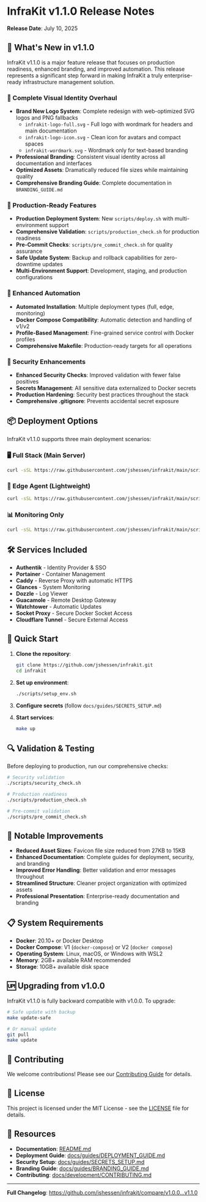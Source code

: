 # InfraKit v1.1.0 Release Notes

**Release Date**: July 10, 2025

## 🎉 What's New in v1.1.0

InfraKit v1.1.0 is a major feature release that focuses on production readiness, enhanced branding, and improved automation. This release represents a significant step forward in making InfraKit a truly enterprise-ready infrastructure management solution.

### 🎨 Complete Visual Identity Overhaul

- **Brand New Logo System**: Complete redesign with web-optimized SVG logos and PNG fallbacks
  - `infrakit-logo-full.svg` - Full logo with wordmark for headers and main documentation
  - `infrakit-logo-icon.svg` - Clean icon for avatars and compact spaces
  - `infrakit-wordmark.svg` - Wordmark only for text-based branding
- **Professional Branding**: Consistent visual identity across all documentation and interfaces
- **Optimized Assets**: Dramatically reduced file sizes while maintaining quality
- **Comprehensive Branding Guide**: Complete documentation in `BRANDING_GUIDE.md`

### 🚀 Production-Ready Features

- **Production Deployment System**: New `scripts/deploy.sh` with multi-environment support
- **Comprehensive Validation**: `scripts/production_check.sh` for production readiness
- **Pre-Commit Checks**: `scripts/pre_commit_check.sh` for quality assurance
- **Safe Update System**: Backup and rollback capabilities for zero-downtime updates
- **Multi-Environment Support**: Development, staging, and production configurations

### 🔧 Enhanced Automation

- **Automated Installation**: Multiple deployment types (full, edge, monitoring)
- **Docker Compose Compatibility**: Automatic detection and handling of v1/v2
- **Profile-Based Management**: Fine-grained service control with Docker profiles
- **Comprehensive Makefile**: Production-ready targets for all operations

### 🔐 Security Enhancements

- **Enhanced Security Checks**: Improved validation with fewer false positives
- **Secrets Management**: All sensitive data externalized to Docker secrets
- **Production Hardening**: Security best practices throughout the stack
- **Comprehensive .gitignore**: Prevents accidental secret exposure

## 📦 Deployment Options

InfraKit v1.1.0 supports three main deployment scenarios:

### 🖥️ Full Stack (Main Server)
```bash
curl -sSL https://raw.githubusercontent.com/jshessen/infrakit/main/scripts/install.sh | bash -s -- --type full
```

### 🔗 Edge Agent (Lightweight)
```bash
curl -sSL https://raw.githubusercontent.com/jshessen/infrakit/main/scripts/install.sh | bash -s -- --type edge
```

### 📊 Monitoring Only
```bash
curl -sSL https://raw.githubusercontent.com/jshessen/infrakit/main/scripts/install.sh | bash -s -- --type monitor
```

## 🛠️ Services Included

- **Authentik** - Identity Provider & SSO
- **Portainer** - Container Management
- **Caddy** - Reverse Proxy with automatic HTTPS
- **Glances** - System Monitoring
- **Dozzle** - Log Viewer
- **Guacamole** - Remote Desktop Gateway
- **Watchtower** - Automatic Updates
- **Socket Proxy** - Secure Docker Socket Access
- **Cloudflare Tunnel** - Secure External Access

## 🔧 Quick Start

1. **Clone the repository**:
   ```bash
   git clone https://github.com/jshessen/infrakit.git
   cd infrakit
   ```

2. **Set up environment**:
   ```bash
   ./scripts/setup_env.sh
   ```

3. **Configure secrets** (follow `docs/guides/SECRETS_SETUP.md`)

4. **Start services**:
   ```bash
   make up
   ```

## 🔍 Validation & Testing

Before deploying to production, run our comprehensive checks:

```bash
# Security validation
./scripts/security_check.sh

# Production readiness
./scripts/production_check.sh

# Pre-commit validation
./scripts/pre_commit_check.sh
```

## 🌟 Notable Improvements

- **Reduced Asset Sizes**: Favicon file size reduced from 27KB to 15KB
- **Enhanced Documentation**: Complete guides for deployment, security, and branding
- **Improved Error Handling**: Better validation and error messages throughout
- **Streamlined Structure**: Cleaner project organization with optimized assets
- **Professional Presentation**: Enterprise-ready documentation and branding

## 📋 System Requirements

- **Docker**: 20.10+ or Docker Desktop
- **Docker Compose**: V1 (`docker-compose`) or V2 (`docker compose`)
- **Operating System**: Linux, macOS, or Windows with WSL2
- **Memory**: 2GB+ available RAM recommended
- **Storage**: 10GB+ available disk space

## 🆙 Upgrading from v1.0.0

InfraKit v1.1.0 is fully backward compatible with v1.0.0. To upgrade:

```bash
# Safe update with backup
make update-safe

# Or manual update
git pull
make update
```

## 🤝 Contributing

We welcome contributions! Please see our [Contributing Guide](../development/CONTRIBUTING.md) for details.

## 📄 License

This project is licensed under the MIT License - see the [LICENSE](../../LICENSE) file for details.

## 🔗 Resources

- **Documentation**: [README.md](../../README.md)
- **Deployment Guide**: [docs/guides/DEPLOYMENT_GUIDE.md](../guides/DEPLOYMENT_GUIDE.md)
- **Security Setup**: [docs/guides/SECRETS_SETUP.md](../guides/SECRETS_SETUP.md)
- **Branding Guide**: [docs/guides/BRANDING_GUIDE.md](../guides/BRANDING_GUIDE.md)
- **Contributing**: [docs/development/CONTRIBUTING.md](../development/CONTRIBUTING.md)

---

**Full Changelog**: https://github.com/jshessen/infrakit/compare/v1.0.0...v1.1.0
